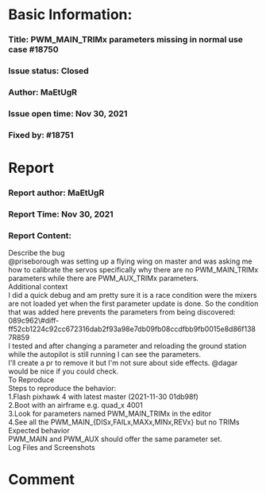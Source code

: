 # Basic Information:
### Title:  PWM_MAIN_TRIMx parameters missing in normal use case #18750 
### Issue status: Closed
### Author: MaEtUgR
### Issue open time: Nov 30, 2021
### Fixed by: #18751
# Report
### Report author: MaEtUgR
### Report Time: Nov 30, 2021
### Report Content:   
Describe the bug    
@priseborough was setting up a flying wing on master and was asking me how to calibrate the servos specifically why there are no PWM_MAIN_TRIMx parameters while there are PWM_AUX_TRIMx parameters.  
Additional context    
I did a quick debug and am pretty sure it is a race condition were the mixers are not loaded yet when the first parameter update is done. So the condition that was added here prevents the parameters from being discovered:    
089c962\\\#diff-ff52cb1224c92cc672316dab2f93a98e7db09fb08ccdfbb9fb0015e8d86f1387R859    
I tested and after changing a parameter and reloading the ground station while the autopilot is still running I can see the parameters.  
I'll create a pr to remove it but I'm not sure about side effects. @dagar would be nice if you could check.  
To Reproduce    
Steps to reproduce the behavior:  
1.Flash pixhawk 4 with latest master (2021-11-30 01db98f)  
2.Boot with an airframe e.g. quad_x 4001  
3.Look for parameters named PWM_MAIN_TRIMx in the editor  
4.See all the PWM_MAIN_{DISx,FAILx,MAXx,MINx,REVx} but no TRIMs  
Expected behavior    
PWM_MAIN and PWM_AUX should offer the same parameter set.  
Log Files and Screenshots    

# Comment